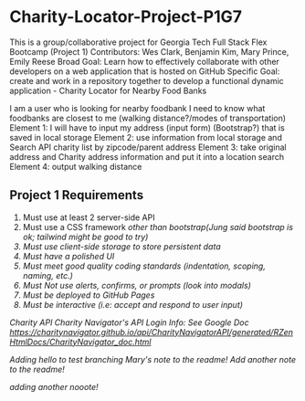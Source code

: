 # Charity-Locator-Project-P1G7

This is a group/collaborative project for Georgia Tech Full Stack Flex Bootcamp (Project 1)
Contributors: Wes Clark, Benjamin Kim, Mary Prince, Emily Reese
Broad Goal: Learn how to effectively collaborate with other developers on a web application that is hosted on GitHub
Specific Goal: create and work in a repository together to develop a functional dynamic application - Charity Locator for Nearby Food Banks

I am a user who is looking for nearby foodbank
I need to know what foodbanks are closest to me  (walking distance?/modes of transportation)
Element 1: I will have to input my address (input form) (Bootstrap?) that is saved in local storage
Element 2: use information from local storage and Search API charity list by zipcode/parent address
Element 3: take original address and Charity address information and put it into a location search
Element 4: output walking distance 

## Project 1 Requirements
1. Must use at least 2 server-side API
2. Must use a CSS framework <i>other than bootstrap<i>(Jung said bootstrap is ok; tailwind might be good to try)
3. Must use client-side storage to store persistent data
4. Must have a polished UI
5. Must meet good quality coding standards (indentation, scoping, naming, etc.)
6. Must Not use alerts, confirms, or prompts (look into <i>modals</i>)
7. Must be deployed to GitHub Pages
8. Must be interactive (i.e: accept and respond to user input)



Charity API
Charity Navigator's API
Login Info: See Google Doc
https://charitynavigator.github.io/api/CharityNavigatorAPI/generated/RZenHtmlDocs/CharityNavigator_doc.html
		

Adding hello to test branching
Mary's note to the readme!
Add another note to the readme!

adding another  nooote!
